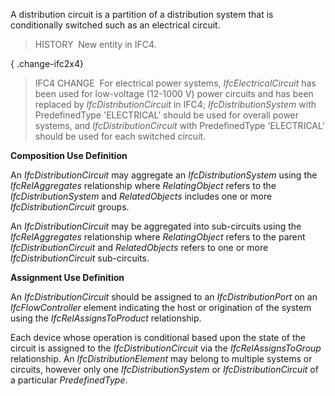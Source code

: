 ﻿A distribution circuit is a partition of a distribution system that is conditionally switched such as an electrical circuit.

> HISTORY&nbsp; New entity in IFC4.

{ .change-ifc2x4}
> IFC4 CHANGE&nbsp; For electrical power systems, _IfcElectricalCircuit_ has been used for low-voltage (12-1000 V) power circuits and has been replaced by _IfcDistributionCircuit_ in IFC4; _IfcDistributionSystem_ with PredefinedType 'ELECTRICAL' should be used for overall power systems, and _IfcDistributionCircuit_ with PredefinedType 'ELECTRICAL' should be used for each switched circuit.

****Composition Use Definition****

An _IfcDistributionCircuit_ may aggregate an _IfcDistributionSystem_ using the _IfcRelAggregates_ relationship where _RelatingObject_ refers to the _IfcDistributionSystem_ and _RelatedObjects_ includes one or more _IfcDistributionCircuit_ groups.

An _IfcDistributionCircuit_ may be aggregated into sub-circuits using the _IfcRelAggregates_ relationship where _RelatingObject_ refers to the parent _IfcDistributionCircuit_ and _RelatedObjects_ refers to one or more _IfcDistributionCircuit_ sub-circuits.

****Assignment Use Definition****

An _IfcDistributionCircuit_ should be assigned to an _IfcDistributionPort_ on an _IfcFlowController_ element indicating the host or origination of the system using the _IfcRelAssignsToProduct_ relationship.

Each device whose operation is conditional based upon the state of the circuit is assigned to the _IfcDistributionCircuit_ via the _IfcRelAssignsToGroup_ relationship. An _IfcDistributionElement_ may belong to multiple systems or circuits, however only one _IfcDistributionSystem_ or _IfcDistributionCircuit_ of a particular _PredefinedType_.